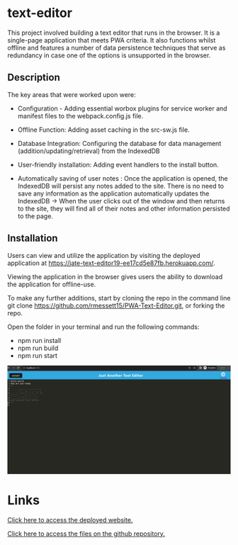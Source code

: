 # text-editor

This project involved building a text editor that runs in the browser. It is a single-page application that meets PWA criteria. It also functions whilst offline and  features a number of data persistence techniques that serve as redundancy in case one of the options is unsupported in the browser.

## Description

The key areas that were worked upon were:

* Configuration - Adding essential worbox plugins for service worker and manifest files to the webpack.config.js file. 

* Offline Function: Adding asset caching in the src-sw.js file.

* Database Integration: Configuring the database for data management (addition/updating/retrieval) from the IndexedDB

* User-friendly installation: Adding event handlers to the install button.

* Automatically saving of user notes : Once the application is opened, the IndexedDB will persist any notes added to the site. There is no need to save any information as the application automatically updates the IndexedDB -> When the user clicks out of the window and then returns to the site, they will find all of their notes and other information persisted to the page.



## Installation 
Users can view and utilize the application by visiting the deployed application at https://jate-text-editor19-ee17cd5e87fb.herokuapp.com/.

Viewing the application in the browser gives users the ability to download the application for offline-use.

To make any further additions, start by cloning the repo in the command line git clone https://github.com/rmessett15/PWA-Text-Editor.git, or forking the repo.

Open the folder in your terminal and run the following commands:
* npm run install
* npm run build
* npm run start


![Website Screenshot](texteditorscreenshot.png)

# Links
[Click here to access the deployed website.](https://jate-text-editor19-ee17cd5e87fb.herokuapp.com/)

[Click here to access the files on the github repository.](https://github.com/fadumaabdi/text-editor)
